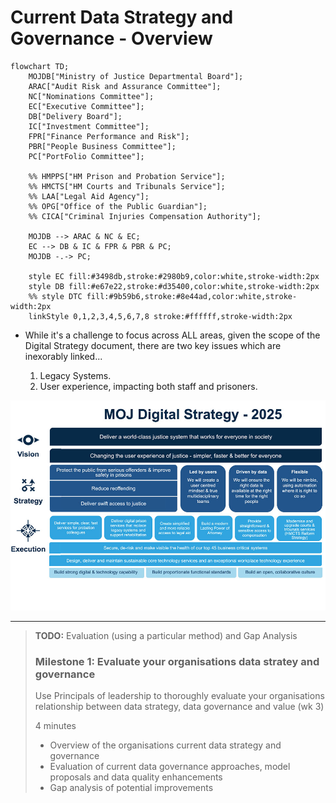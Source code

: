 # Current Data Strategy and Governance - Overview

```mermaid
flowchart TD;
    MOJDB["Ministry of Justice Departmental Board"];
    ARAC["Audit Risk and Assurance Committee"];
    NC["Nominations Committee"];
    EC["Executive Committee"];
    DB["Delivery Board"];
    IC["Investment Committee"];
    FPR["Finance Performance and Risk"];
    PBR["People Business Committee"];
    PC["PortFolio Committee"];
    
    %% HMPPS["HM Prison and Probation Service"];
    %% HMCTS["HM Courts and Tribunals Service"];
    %% LAA["Legal Aid Agency"];
    %% OPG["Office of the Public Guardian"];
    %% CICA["Criminal Injuries Compensation Authority"];
    
    MOJDB --> ARAC & NC & EC;
    EC --> DB & IC & FPR & PBR & PC;
    MOJDB -.-> PC;

    style EC fill:#3498db,stroke:#2980b9,color:white,stroke-width:2px
    style DB fill:#e67e22,stroke:#d35400,color:white,stroke-width:2px
    %% style DTC fill:#9b59b6,stroke:#8e44ad,color:white,stroke-width:2px
    linkStyle 0,1,2,3,4,5,6,7,8 stroke:#ffffff,stroke-width:2px
```

* While it's a challenge to focus across ALL areas, given the scope of the Digital Strategy document, there are two key issues which are inexorably linked...

  1. Legacy Systems.
  2. User experience, impacting both staff and prisoners.

![MoJ Digital Strategy](./images/digi-strategy-2025.jpg)


---
> **TODO:** Evaluation (using a particular method) and Gap Analysis
> ### Milestone 1: Evaluate your organisations data stratey and governance
>
> Use Principals of leadership to thoroughly evaluate your organisations relationship between data strategy, data governance and value (wk 3)
>
> 4 minutes
> * Overview of the organisations current data strategy and governance
> * Evaluation of current data governance approaches, model proposals and data quality enhancements
> * Gap analysis of potential improvements


